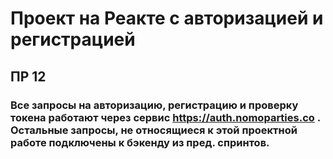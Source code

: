 # Проект на Реакте с авторизацией и регистрацией

## ПР 12
### Все запросы на авторизацию, регистрацию и проверку токена работают через сервис https://auth.nomoparties.co . Остальные запросы, не относящиеся к этой проектной работе подключены к бэкенду из пред. спринтов.